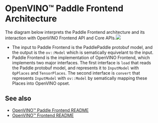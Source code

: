 # OpenVINO™ Paddle Frontend Architecture

The diagram below interprets the Paddle Frontend architecture and its interaction with OpenVINO Frontend API and Core APIs.![](./img/PaddleFrontendInternal.PNG)

* The input to Paddle Frontend is the PaddlePaddle protobuf model, and the output is the `ov::Model` which is sematically equivelant to the input.
* Paddle Frontend is the implementation of OpenVINO Frontend, which implements two major interfaces. The first interface is `load` that reads the Paddle protobuf model, and represents it to `InputModel` with `OpPlaces` and `TensorPlaces`. The second interface is `convert` that represents `InputModel` with `ov::Model` by sematically mapping these Places into OpenVINO opset.


## See also
 * [OpenVINO™ Paddle Frontend README](../README.md)
 * [OpenVINO™ Frontend README](TODO)
